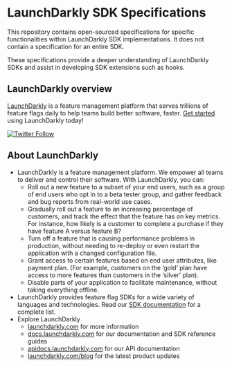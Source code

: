 # LaunchDarkly SDK Specifications

This repository contains open-sourced specifications for specific functionalities within LaunchDarkly SDK implementations. It does not contain a specification for an entire SDK.

These specifications provide a deeper understanding of LaunchDarkly SDKs and assist in developing SDK extensions such as hooks.

LaunchDarkly overview
-------------------------
[LaunchDarkly](https://www.launchdarkly.com) is a feature management platform that serves trillions of feature flags daily to help teams build better software, faster. [Get started](https://docs.launchdarkly.com/home/getting-started) using LaunchDarkly today!

[![Twitter Follow](https://img.shields.io/twitter/follow/launchdarkly.svg?style=social&label=Follow&maxAge=2592000)](https://twitter.com/intent/follow?screen_name=launchdarkly)

About LaunchDarkly
-----------

* LaunchDarkly is a feature management platform. We empower all teams to deliver and control their software. With LaunchDarkly, you can:
    * Roll out a new feature to a subset of your end users, such as a group of end users who opt in to a beta tester group, and gather feedback and bug reports from real-world use cases.
    * Gradually roll out a feature to an increasing percentage of customers, and track the effect that the feature has on key metrics. For instance, how likely is a customer to complete a purchase if they have feature A versus feature B?
    * Turn off a feature that is causing performance problems in production, without needing to re-deploy or even restart the application with a changed configuration file.
    * Grant access to certain features based on end user attributes, like payment plan. (For example, customers on the ‘gold’ plan have access to more features than customers in the ‘silver’ plan).
    * Disable parts of your application to facilitate maintenance, without taking everything offline.
* LaunchDarkly provides feature flag SDKs for a wide variety of languages and technologies. Read our [SDK documentation](https://docs.launchdarkly.com/sdk) for a complete list.
* Explore LaunchDarkly
    * [launchdarkly.com](https://www.launchdarkly.com/ "LaunchDarkly Main Website") for more information
    * [docs.launchdarkly.com](https://docs.launchdarkly.com/  "LaunchDarkly Documentation") for our documentation and SDK reference guides
    * [apidocs.launchdarkly.com](https://apidocs.launchdarkly.com/  "LaunchDarkly API Documentation") for our API documentation
    * [launchdarkly.com/blog](https://launchdarkly.com/blog/  "LaunchDarkly Blog") for the latest product updates
